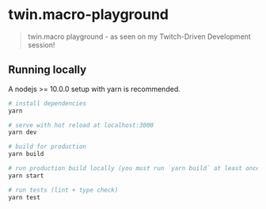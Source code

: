 # twin.macro-playground

> twin.macro playground - as seen on my Twitch-Driven Development session!

## Running locally

A nodejs >= 10.0.0 setup with yarn is recommended.

```bash
# install dependencies
yarn

# serve with hot reload at localhost:3000
yarn dev

# build for production
yarn build

# run production build locally (you must run `yarn build` at least once)
yarn start

# run tests (lint + type check)
yarn test
```
